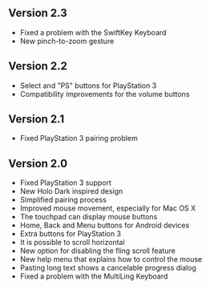 Version 2.3
-----------
* Fixed a problem with the SwiftKey Keyboard
* New pinch-to-zoom gesture



Version 2.2
-----------
* Select and "PS" buttons for PlayStation 3
* Compatibility improvements for the volume buttons



Version 2.1
-----------
* Fixed PlayStation 3 pairing problem



Version 2.0
-----------
* Fixed PlayStation 3 support
* New Holo Dark inspired design
* Simplified pairing process
* Improved mouse movement, especially for Mac OS X
* The touchpad can display mouse buttons
* Home, Back and Menu buttons for Android devices
* Extra buttons for PlayStation 3
* It is possible to scroll horizontal
* New option for disabling the fling scroll feature
* New help menu that explains how to control the mouse
* Pasting long text shows a cancelable progress dialog
* Fixed a problem with the MultiLing Keyboard
